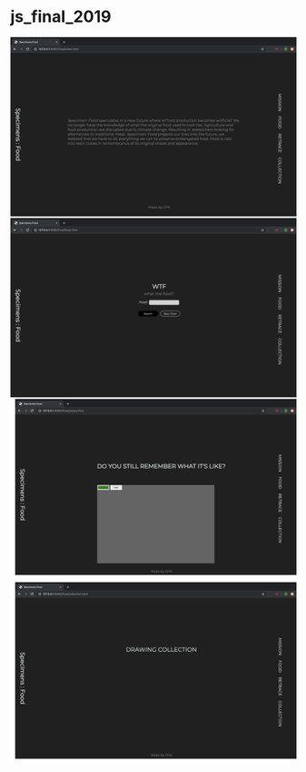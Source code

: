 # js_final_2019
![](images/index.png)
![](images/search.png)
![](images/draw.png)
![](images/collection.png)
